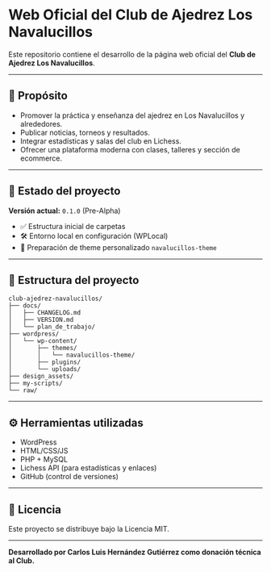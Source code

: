 # Web Oficial del Club de Ajedrez Los Navalucillos

Este repositorio contiene el desarrollo de la página web oficial del **Club de Ajedrez Los Navalucillos**.

---

## 📌 Propósito

- Promover la práctica y enseñanza del ajedrez en Los Navalucillos y alrededores.
- Publicar noticias, torneos y resultados.
- Integrar estadísticas y salas del club en Lichess.
- Ofrecer una plataforma moderna con clases, talleres y sección de ecommerce.

---

## 🚧 Estado del proyecto

**Versión actual:** `0.1.0` (Pre-Alpha)

- ✅ Estructura inicial de carpetas
- 🛠️ Entorno local en configuración (WPLocal)
- 📁 Preparación de theme personalizado `navalucillos-theme`

---

## 🧱 Estructura del proyecto

```
club-ajedrez-navalucillos/
├── docs/
│   ├── CHANGELOG.md
│   ├── VERSION.md
│   └── plan_de_trabajo/
├── wordpress/
│   └── wp-content/
│       ├── themes/
│       │   └── navalucillos-theme/
│       ├── plugins/
│       └── uploads/
├── design_assets/
├── my-scripts/
└── raw/
```

---

## ⚙️ Herramientas utilizadas

- WordPress
- HTML/CSS/JS
- PHP + MySQL
- Lichess API (para estadísticas y enlaces)
- GitHub (control de versiones)

---

## 📄 Licencia

Este proyecto se distribuye bajo la Licencia MIT.

---
**Desarrollado por Carlos Luis Hernández Gutiérrez como donación técnica al Club.**
